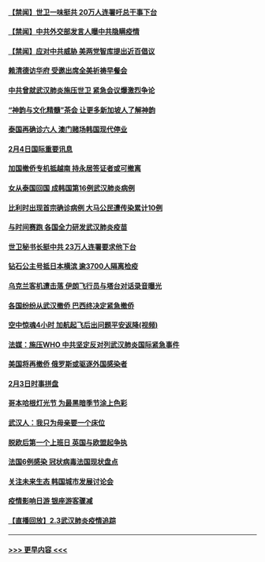 #### [【禁闻】世卫一味挺共 20万人连署吁总干事下台](../pages/prog202/a102769445.md?t=02051011) 
#### [【禁闻】中共外交部发言人曝中共隐瞒疫情](../pages/prog202/a102769400.md?t=02051011) 
#### [【禁闻】应对中共威胁 美两党智库提出近百倡议](../pages/prog202/a102769357.md?t=02051011) 
#### [赖清德访华府  受邀出席全美祈祷早餐会](../pages/prog202/a102769350.md?t=02051011) 
#### [中共曾就武汉肺炎施压世卫 紧急会议爆激烈争论](../pages/prog202/a102769312.md?t=02051011) 
#### [“神韵与文化精髓”茶会 让更多新加坡人了解神韵](../pages/prog202/a102769286.md?t=02051011) 
#### [泰国再确诊六人 澳门赌场韩国现代停业](../pages/prog202/a102769239.md?t=02051011) 
#### [2月4日国际重要讯息](../pages/prog202/a102768884.md?t=02051011) 
#### [加国撤侨专机抵越南 持永居签证者或可撤离](../pages/prog202/a102768877.md?t=02051011) 
#### [女从泰国回国 成韩国第16例武汉肺炎病例](../pages/prog202/a102768669.md?t=02051011) 
#### [比利时出现首宗确诊病例 大马公民遭传染累计10例](../pages/prog202/a102768824.md?t=02051011) 
#### [与时间赛跑 各国全力研发武汉肺炎疫苗](../pages/prog202/a102768738.md?t=02051011) 
#### [世卫秘书长挺中共 23万人连署要求他下台](../pages/prog202/a102768717.md?t=02051011) 
#### [钻石公主号抵日本横滨 逾3700人隔离检疫](../pages/prog202/a102768714.md?t=02051011) 
#### [乌克兰客机遭击落 伊朗飞行员与塔台对话录音曝光](../pages/prog202/a102768645.md?t=02051011) 
#### [各国纷纷从武汉撤侨 巴西终决定紧急撤侨](../pages/prog202/a102768630.md?t=02051011) 
#### [空中惊魂4小时 加航起飞后出问题平安返降(视频)](../pages/prog202/a102768601.md?t=02051011) 
#### [法媒：施压WHO 中共坚定反对列武汉肺炎国际紧急事件](../pages/prog202/a102768584.md?t=02051011) 
#### [美国将再撤侨 俄罗斯或驱逐外国感染者](../pages/prog202/a102768247.md?t=02051011) 
#### [2月3日时事拼盘](../pages/prog202/a102768402.md?t=02051011) 
#### [哥本哈根灯光节 为最黑暗季节涂上色彩](../pages/prog202/a102768369.md?t=02051011) 
#### [武汉人：我只为母亲要一个床位](../pages/prog202/a102768250.md?t=02051011) 
#### [脱欧后第一个上班日 英国与欧盟起争执](../pages/prog202/a102768252.md?t=02051011) 
#### [法国6例感染 冠状病毒法国现状盘点](../pages/prog202/a102768157.md?t=02051011) 
#### [关注未来生态 韩国城市发展讨论会](../pages/prog202/a102768153.md?t=02051011) 
#### [疫情影响日游 银座游客骤减](../pages/prog202/a102768160.md?t=02051011) 
#### [【直播回放】2.3武汉肺炎疫情追踪](../pages/prog202/a102768128.md?t=02051011) 

----
#### [ >>> 更早内容 <<< ](../indexes/prog202-earlier.md)
